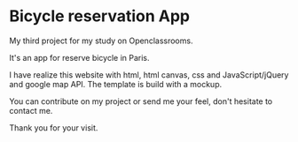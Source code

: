 # Bicycle reservation App

My third project for my study on Openclassrooms.

It's an app for reserve bicycle in Paris.

I have realize this website with html, html canvas, css and JavaScript/jQuery and google map API.
The template is build with a mockup.


You can contribute on my project or send me your feel, don't hesitate to contact me.

Thank you for your visit.